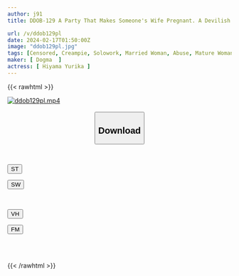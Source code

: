 ```yaml
---
author: j91
title: DDOB-129 A Party That Makes Someone's Wife Pregnant. A Devilish Cock Shoots Deep Into The Uterus! Yurika Hiyama

url: /v/ddob129pl
date: 2024-02-17T01:50:00Z
image: "ddob129pl.jpg"
tags: [Censored, Creampie, Solowork, Married Woman, Abuse, Mature Woman	]
maker: [ Dogma  ]
actress: [ Hiyama Yurika ]
---
```



{{< rawhtml >}}

<div class="video" data-videoid="p8o8qAOBryTVGL">
    <a href="javascript:;">
        <img src="/v/ddob129pl/ddob129pl.jpg" width="WIDTH" height="HEIGHT" alt="ddob129pl.mp4" loading="lazy">
    </a>
</div>

<script type="text/javascript" src="https://j91.asia/asset/on-demand-st.js"></script>

<br>
  <link rel="stylesheet" href="https://j91.asia/asset/bs5.css">
  
  <center>
  <button class="btn btn-primary" type="button" data-bs-toggle="collapse" data-bs-target=".multi-collapse" aria-expanded="false" aria-controls="multiCollapseExample1 multiCollapseExample2"><h2>Download</h2></button></center>
</p>
<div class="row">
  <div class="col">
    <div class="collapse multi-collapse" id="multiCollapseExample1">
      <div class="card card-body">
	      	      <br>
<div class="buttons">  
<p><a href="https://streamtape.to/v/p8o8qAOBryTVGL" target="_blank"><button class="btn-hover color-3"><i class="fa fa-download"></i> ST</button></a></p>
<p><a href="https://cdnwish.com/wq18g831i41i" target="_blank"><button class="btn-hover color-2"><i class="fa fa-download"></i> SW</button></a></p></div>
    </div>
  </div>
</div>
  <div class="col">
    <div class="collapse multi-collapse" id="multiCollapseExample2">
      <div class="card card-body">
	      <br>
<div class="buttons">
<p><a href="javascript:;"><button class="btn-hover color-9"><i class="fa fa-download"></i> VH</button></a></p>
<p><a href="javascript:;"><button class="btn-hover color-8"><i class="fa fa-download"></i> FM</button></a></p></div>
<br><br>
      </div>
    </div>
  </div>
</div>

{{< /rawhtml >}}